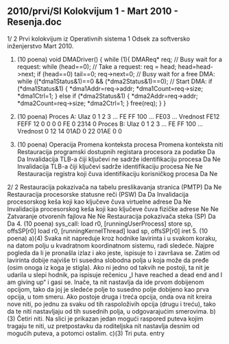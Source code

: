 2010/prvi/SI Kolokvijum 1 - Mart 2010 - Resenja.doc
--------------------------------------------------------------------------------


1/  2
Prvi kolokvijum iz Operativnih sistema 1
Odsek za softversko inženjerstvo
Mart 2010.
1. (10 poena)
void DMADriver() {
  while (1){
    DMAReq* req;
    // Busy wait for a request:
    while (head==0);
    // Take a request:
    req = head;
    head=head->next;
    if (head==0) tail==0;
    req->next=0;
    // Busy wait for a free DMA:
    while ((*dma1Status&1)==0 && (*dma2Status&1)==0);
    // Start DMA:
    if (*dma1Status&1) {
      *dma1Addr=req->addr;
      *dma1Count=req->size;
      *dma1Ctrl=1;
    } else
    if (*dma2Status&1) {
      *dma2Addr=req->addr;
      *dma2Count=req->size;
      *dma2Ctrl=1;
    }
    free(req);
  }
}
2. (10 poena)
Proces A:
Ulaz 0 1 2 3 ... FE FF 100 ... FE03 ...
Vrednost FE12 FEFF 12 0 0 0 0 FE 0 2314 0
Proces B:
Ulaz 0 1 2 3 ... FE FF 100 ...
Vrednost 0 12 14 01AD 0 22 01AE 0 0

3. (10 poena)
Operacija Promena
konteksta procesa
Promena
konteksta niti
Restauracija programski dostupnih registara procesora
za podatke
Da Da
Invalidacija TLB-a čiji ključevi ne sadrže identifikaciju
procesa
Da Ne
Invalidacija TLB-a čiji ključevi sadrže identifikaciju
procesa
Ne Ne
Restauracija registra koji čuva identifikaciju korisničkog
procesa
Da Ne

2/  2
Restauracija pokazivača na tabelu preslikavanja stranica
(PMTP)
Da Ne
Restauracija procesorske statusne reči (PSW) Da Da
Invalidacija procesorskog keša koji kao ključeve čuva
virtuelne adrese
Da Ne
Invalidacija procesorskog keša koji kao ključeve čuva
fizičke adrese
Ne Ne
Zatvaranje otvorenih fajlova Ne Ne
Restauracija pokazivača steka (SP) Da Da
4. (10 poena)
sys_call: load r0, [runningUserProcess]
store sp, offsSP[r0]
load r0, [runningKernelThread]
load sp, offsSP[r0]
iret
5. (10 poena)
a)(4) Svaka nit napreduje kroz hodnike lavirinta i u svakom koraku,  na datom polju u
kvadratnom koordinatnom sistemu, radi sledeće. Najpre pogleda da li je pronašla izlaz i ako
jeste, ispisuje to i završava se. Zatim od lavirinta dobije najviše tri susedna slobodna polja u
koja može da pređe (osim onoga iz koga je stigla). Ako ni jedno od takvih ne postoji, ta nit je
udarila u slepi hodnik, pa ispisuje rečenicu „I have reached a dead end and I am giving up“ i
gasi se. Inače, ta nit nastavlja da ide prvom dobijenom opcijom, tako da joj je sledeće polje to
susedno polje dobijeno kao prva opcija, u tom smeru. Ako postoje druga i treća opcija, onda
ova nit kreira nove niti, po jednu za svaku od tih raspoloživih opcija (drugu i treću), tako da te
niti nastavljaju od tih susednih polja, u odgovarajućim smerovima.
b)(3) Četiri niti. Na slici je prikazan jedan mogući raspored puteva kojim tragaju te niti, uz
pretpostavku da roditeljska nit nastavlja desnim od mogućih puteva, a potomci ostalim.
c)(3) Tri puta.
entry
